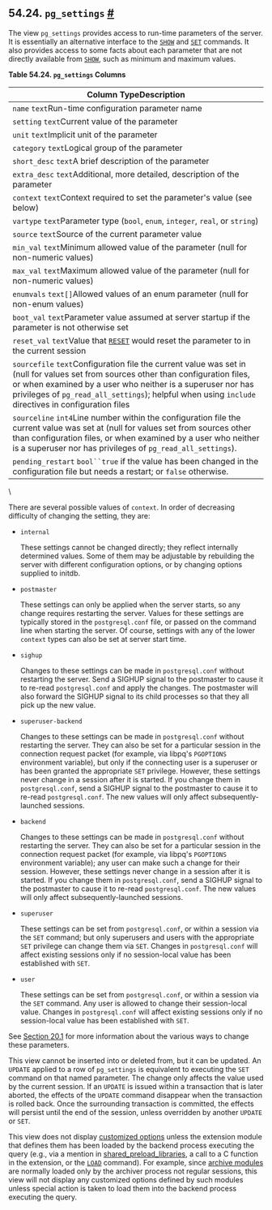 ## 54.24. `pg_settings` [#](#VIEW-PG-SETTINGS)

The view `pg_settings` provides access to run-time parameters of the server. It is essentially an alternative interface to the [`SHOW`](sql-show "SHOW") and [`SET`](sql-set "SET") commands. It also provides access to some facts about each parameter that are not directly available from [`SHOW`](sql-show "SHOW"), such as minimum and maximum values.

**Table 54.24. `pg_settings` Columns**

| Column TypeDescription                                                                                                                                                                                                                                                                                   |
| -------------------------------------------------------------------------------------------------------------------------------------------------------------------------------------------------------------------------------------------------------------------------------------------------------- |
| `name` `text`Run-time configuration parameter name                                                                                                                                                                                                                                                       |
| `setting` `text`Current value of the parameter                                                                                                                                                                                                                                                           |
| `unit` `text`Implicit unit of the parameter                                                                                                                                                                                                                                                              |
| `category` `text`Logical group of the parameter                                                                                                                                                                                                                                                          |
| `short_desc` `text`A brief description of the parameter                                                                                                                                                                                                                                                  |
| `extra_desc` `text`Additional, more detailed, description of the parameter                                                                                                                                                                                                                               |
| `context` `text`Context required to set the parameter's value (see below)                                                                                                                                                                                                                                |
| `vartype` `text`Parameter type (`bool`, `enum`, `integer`, `real`, or `string`)                                                                                                                                                                                                                          |
| `source` `text`Source of the current parameter value                                                                                                                                                                                                                                                     |
| `min_val` `text`Minimum allowed value of the parameter (null for non-numeric values)                                                                                                                                                                                                                     |
| `max_val` `text`Maximum allowed value of the parameter (null for non-numeric values)                                                                                                                                                                                                                     |
| `enumvals` `text[]`Allowed values of an enum parameter (null for non-enum values)                                                                                                                                                                                                                        |
| `boot_val` `text`Parameter value assumed at server startup if the parameter is not otherwise set                                                                                                                                                                                                         |
| `reset_val` `text`Value that [`RESET`](sql-reset "RESET") would reset the parameter to in the current session                                                                                                                                                                                       |
| `sourcefile` `text`Configuration file the current value was set in (null for values set from sources other than configuration files, or when examined by a user who neither is a superuser nor has privileges of `pg_read_all_settings`); helpful when using `include` directives in configuration files |
| `sourceline` `int4`Line number within the configuration file the current value was set at (null for values set from sources other than configuration files, or when examined by a user who neither is a superuser nor has privileges of `pg_read_all_settings`).                                         |
| `pending_restart` `bool``true` if the value has been changed in the configuration file but needs a restart; or `false` otherwise.                                                                                                                                                                        |

\

There are several possible values of `context`. In order of decreasing difficulty of changing the setting, they are:

* `internal`

    These settings cannot be changed directly; they reflect internally determined values. Some of them may be adjustable by rebuilding the server with different configuration options, or by changing options supplied to initdb.

* `postmaster`

    These settings can only be applied when the server starts, so any change requires restarting the server. Values for these settings are typically stored in the `postgresql.conf` file, or passed on the command line when starting the server. Of course, settings with any of the lower `context` types can also be set at server start time.

* `sighup`

    Changes to these settings can be made in `postgresql.conf` without restarting the server. Send a SIGHUP signal to the postmaster to cause it to re-read `postgresql.conf` and apply the changes. The postmaster will also forward the SIGHUP signal to its child processes so that they all pick up the new value.

* `superuser-backend`

    Changes to these settings can be made in `postgresql.conf` without restarting the server. They can also be set for a particular session in the connection request packet (for example, via libpq's `PGOPTIONS` environment variable), but only if the connecting user is a superuser or has been granted the appropriate `SET` privilege. However, these settings never change in a session after it is started. If you change them in `postgresql.conf`, send a SIGHUP signal to the postmaster to cause it to re-read `postgresql.conf`. The new values will only affect subsequently-launched sessions.

* `backend`

    Changes to these settings can be made in `postgresql.conf` without restarting the server. They can also be set for a particular session in the connection request packet (for example, via libpq's `PGOPTIONS` environment variable); any user can make such a change for their session. However, these settings never change in a session after it is started. If you change them in `postgresql.conf`, send a SIGHUP signal to the postmaster to cause it to re-read `postgresql.conf`. The new values will only affect subsequently-launched sessions.

* `superuser`

    These settings can be set from `postgresql.conf`, or within a session via the `SET` command; but only superusers and users with the appropriate `SET` privilege can change them via `SET`. Changes in `postgresql.conf` will affect existing sessions only if no session-local value has been established with `SET`.

* `user`

    These settings can be set from `postgresql.conf`, or within a session via the `SET` command. Any user is allowed to change their session-local value. Changes in `postgresql.conf` will affect existing sessions only if no session-local value has been established with `SET`.

See [Section 20.1](config-setting "20.1. Setting Parameters") for more information about the various ways to change these parameters.

This view cannot be inserted into or deleted from, but it can be updated. An `UPDATE` applied to a row of `pg_settings` is equivalent to executing the `SET` command on that named parameter. The change only affects the value used by the current session. If an `UPDATE` is issued within a transaction that is later aborted, the effects of the `UPDATE` command disappear when the transaction is rolled back. Once the surrounding transaction is committed, the effects will persist until the end of the session, unless overridden by another `UPDATE` or `SET`.

This view does not display [customized options](runtime-config-custom "20.16. Customized Options") unless the extension module that defines them has been loaded by the backend process executing the query (e.g., via a mention in [shared\_preload\_libraries](runtime-config-client#GUC-SHARED-PRELOAD-LIBRARIES), a call to a C function in the extension, or the [`LOAD`](sql-load "LOAD") command). For example, since [archive modules](archive-modules "Chapter 51. Archive Modules") are normally loaded only by the archiver process not regular sessions, this view will not display any customized options defined by such modules unless special action is taken to load them into the backend process executing the query.